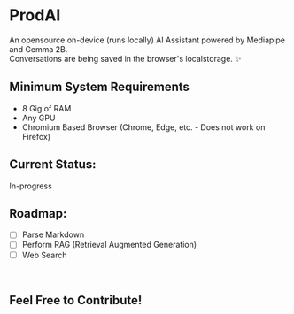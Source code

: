 # ProdAI

An opensource on-device (runs locally) AI Assistant powered by Mediapipe and Gemma 2B.   
Conversations are being saved in the browser's localstorage. ✨

## Minimum System Requirements
  * 8 Gig of RAM
  * Any GPU
  * Chromium Based Browser (Chrome, Edge, etc. - Does not work on Firefox)

## Current Status:   
In-progress


## Roadmap:
* [ ] Parse Markdown
* [ ] Perform RAG (Retrieval Augmented Generation)
* [ ] Web Search

&nbsp;
&nbsp;
&nbsp;
## Feel Free to Contribute! 
